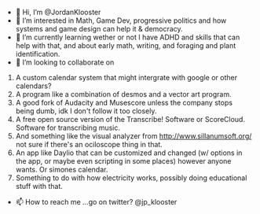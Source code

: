 - 👋 Hi, I’m @JordanKlooster
- 👀 I’m interested in Math, Game Dev, progressive politics and how systems and game design can help it & democracy.
- 🌱 I’m currently learning wether or not I have ADHD and skills that can help with that, and about early math, writing, and foraging and plant identification.
- 💞️ I’m looking to collaborate on 
1. A custom calendar system that might intergrate with google or other calendars? 
2. A program like a combination of desmos and a vector art program. 
3. A good fork of Audacity and Musescore unless the company stops being dumb, idk I don't follow it too closely.
4. A free open source version of the Transcribe! Software or ScoreCloud. Software for transcribing music.
5. And something like the visual analyzer from http://www.sillanumsoft.org/  not sure if there's an ociloscope thing in that.
6. An app like Daylio that can be customized and changed (w/ options in the app, or maybe even scripting in some places) however anyone wants. Or simones calendar.
7. Something to do with how electricity works, possibly doing educational stuff with that.
- 📫 How to reach me ...go on twitter? @jp_klooster

<!---
JordanKlooster/JordanKlooster is a ✨ special ✨ repository because its `README.md` (this file) appears on your GitHub profile.
You can click the Preview link to take a look at your changes.
--->
